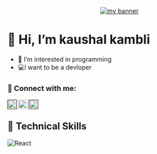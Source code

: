 <p align="center" background-color="#fff">
  <a href="" target="_blank" rel="noreferrer"><img src="http://logos.textgiraffe.com/logos/logo-name/Kaushal-designstyle-boots-m.png" alt="my banner"></a>
</p>

# 👋 Hi, I’m kaushal kambli
* 👀 I’m interested in programming
* 💻I want to be a devloper 

                                                                                                               
### 🤝 Connect with me:                                                                                                               
<a href=""><img align="left" src="https://raw.githubusercontent.com/yushi1007/yushi1007/main/images/linkedin.svg" alt="kaushal kambli | LinkedIn" width="21px"/></a>
<a href="https://www.instagram.com/kaushal.2704/"><img align="left" src="https://raw.githubusercontent.com/yushi1007/yushi1007/main/images/instagram.svg" alt="kaushal kambli | Instagram" width="21px"/></a>
<a href=""><img align="left" src="https://upload.wikimedia.org/wikipedia/commons/thumb/4/4f/Twitter-logo.svg/800px-Twitter-logo.svg.png" alt="kaushal kambli|twitter" width="21px"/></a>
<br>

## 💼 Technical Skills

![React](https://img.shields.io/badge/react-%2320232a.svg?style=for-the-badge&logo=react&logoColor=%2361DAFB)
